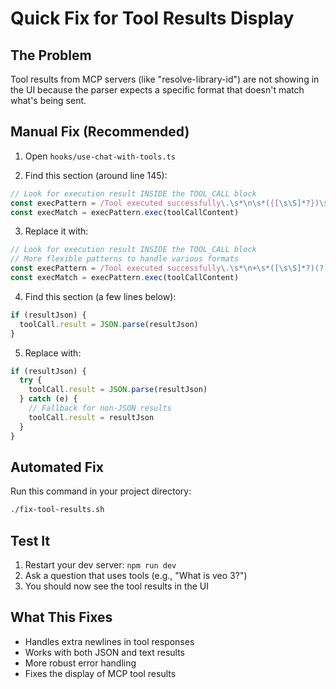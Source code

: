 # Quick Fix for Tool Results Display

## The Problem
Tool results from MCP servers (like "resolve-library-id") are not showing in the UI because the parser expects a specific format that doesn't match what's being sent.

## Manual Fix (Recommended)

1. Open `hooks/use-chat-with-tools.ts`

2. Find this section (around line 145):
```typescript
// Look for execution result INSIDE the TOOL_CALL block
const execPattern = /Tool executed successfully\.\s*\n\s*({[\s\S]*?})\s*\n\s*\[Tool execution completed/
const execMatch = execPattern.exec(toolCallContent)
```

3. Replace it with:
```typescript
// Look for execution result INSIDE the TOOL_CALL block
// More flexible patterns to handle various formats
const execPattern = /Tool executed successfully\.\s*\n+\s*([\s\S]*?)(?:\[Tool execution completed|$)/
const execMatch = execPattern.exec(toolCallContent)
```

4. Find this section (a few lines below):
```typescript
if (resultJson) {
  toolCall.result = JSON.parse(resultJson)
}
```

5. Replace with:
```typescript
if (resultJson) {
  try {
    toolCall.result = JSON.parse(resultJson)
  } catch (e) {
    // Fallback for non-JSON results
    toolCall.result = resultJson
  }
}
```

## Automated Fix

Run this command in your project directory:
```bash
./fix-tool-results.sh
```

## Test It
1. Restart your dev server: `npm run dev`
2. Ask a question that uses tools (e.g., "What is veo 3?")
3. You should now see the tool results in the UI

## What This Fixes
- Handles extra newlines in tool responses
- Works with both JSON and text results
- More robust error handling
- Fixes the display of MCP tool results
